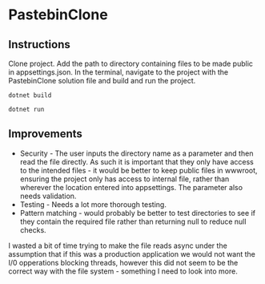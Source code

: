 # PastebinClone

## Instructions

Clone project. Add the path to directory containing files to be made public in appsettings.json. In the terminal, navigate to the project with the PastebinClone solution file and build and run the project.

```dotnet build```

```dotnet run```

## Improvements

- Security - The user inputs the directory name as a parameter and then read the file directly. As such it is important that they only have access to the intended files - it would be better to keep public files in wwwroot, ensuring the project only has access to internal file, rather than wherever the location entered into appsettings. The parameter also needs validation.
- Testing - Needs a lot more thorough testing.
- Pattern matching - would probably be better to test directories to see if they contain the required file rather than returning null to reduce null checks.

I wasted a bit of time trying to make the file reads async under the assumption that if this was a production application we would not want the I/0 opperations blocking threads, however this did not seem to be the correct way with the file system - something I need to look into more.

